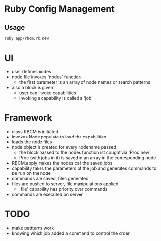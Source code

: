 Ruby Config Management
======================

Usage
-----

`ruby app/rbcm.rb.new`

# UI

- user defines nodes
- node file invokes 'nodes' function
  - the first parameter is an array of node names or search patterns
- also a block is given
  - user can invoke capabilities
  - invoking a capability is called a 'job'

# Framework

- class RBCM is initiated
- invokes Node.populate to load the capabilities
- loads the node files
- node object is created for every nodename passed
  - the block passed to the nodes function ist cought via 'Proc.new'
  - Proc (with jobs in it) is saved in an array in the corresponding node
- RBCM.apply makes the nodes call the saved jobs
- capability takes the parameters of the job and generates commands to be run
  on the node
- commands are saved, files generated
- files are pushed to server, file manipulations applied
  - 'file' capability has priority over commands
- commands are executed on server

# TODO

- make pattterns work
- knowing which job added a command to control the order
